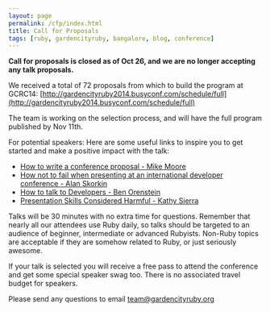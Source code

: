 ```yaml
---
layout: page
permalink: /cfp/index.html
title: Call for Proposals
tags: [ruby, gardencityruby, bangalore, blog, conference]
---
```


**Call for proposals is closed as of Oct 26, and we are no longer accepting any talk proposals.**

We received a total of 72 proposals from which to build the program at GCRC14: [http://gardencityruby2014.busyconf.com/schedule/full](http://gardencityruby2014.busyconf.com/schedule/full)

The team is working on the selection process, and will have the full program published by Nov 11th.

For potential speakers: Here are some useful links to inspire you to get started and make a positive impact with the talk:

* [How to write a conference proposal - Mike Moore](http://blowmage.com/2013/01/24/writing-conf-proposals)
* [How not to fail when presenting at an international developer conference - Alan Skorkin](http://webuild.envato.com/blog/how-not-to-fail-when-presenting-at-an-international-developer-conference/)
* [How to talk to Developers - Ben Orenstein](http://www.youtube.com/watch?v=l9JXH7JPjR4)
* [Presentation Skills Considered Harmful - Kathy Sierra](http://seriouspony.com/blog/2013/10/4/presentation-skills-considered-harmful)


Talks will be 30 minutes with no extra time for questions. Remember that nearly all our attendees use Ruby daily, so talks should be targeted to an audience of beginner, intermediate or advanced Rubyists. Non-Ruby topics are acceptable if they are somehow related to Ruby, or just seriously awesome.

If your talk is selected you will receive a free pass to attend the conference and get some special speaker swag too. There is no associated travel budget for speakers.

Please send any questions to email [team@gardencityruby.org](mailto:team@gardencityruby.org)
